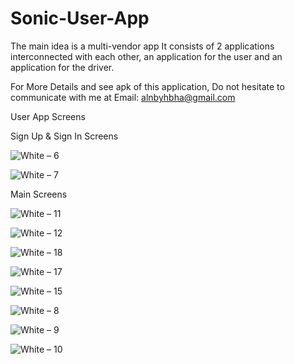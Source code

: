 # Sonic-User-App
The main idea is a multi-vendor app It consists of 2 applications interconnected with each other, an application for the user and an application for the driver.

For More Details and see apk of this application, Do not hesitate to communicate with me at Email: alnbyhbha@gmail.com

User App Screens

Sign Up & Sign In Screens

![White – 6](https://user-images.githubusercontent.com/42490211/236930817-f0471de0-d7f6-411d-8c39-7e52208ce899.jpg)

![White – 7](https://user-images.githubusercontent.com/42490211/236930289-b177561d-9faa-490d-b0fb-cc0e24c45017.jpg)

Main Screens

![White – 11](https://github.com/BahaaAlnabeeh/Sonic-User-App/assets/42490211/422f6fee-c317-4bde-a264-0457e30660f1)

![White – 12](https://github.com/BahaaAlnabeeh/Sonic-User-App/assets/42490211/4b596566-5d75-420f-87b9-f2711ef5fedd)

![White – 18](https://github.com/BahaaAlnabeeh/Sonic-User-App/assets/42490211/39748de6-a192-4d71-917d-79997b3fc169)

![White – 17](https://github.com/BahaaAlnabeeh/Sonic-User-App/assets/42490211/171cc50c-107b-42be-8c8e-32700e69293e)

![White – 15](https://github.com/BahaaAlnabeeh/Sonic-User-App/assets/42490211/5023d701-a002-46a0-a688-7a612266d891)

![White – 8](https://user-images.githubusercontent.com/42490211/236932218-7daddd2c-e0c3-4c0c-8194-7f9f8c98517b.jpg)

![White – 9](https://user-images.githubusercontent.com/42490211/236932835-22380919-066c-4c02-a0a6-a6ef49df7e5b.jpg)

![White – 10](https://user-images.githubusercontent.com/42490211/236933314-9a9aa060-8175-4266-b05f-63cd7892a97b.jpg)

